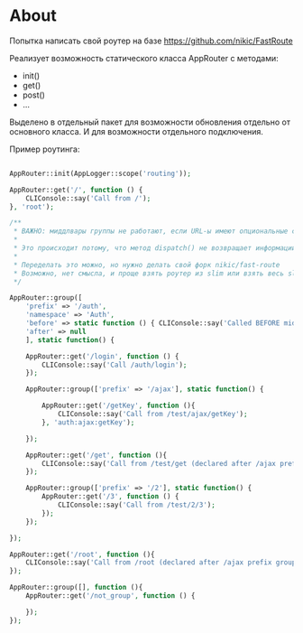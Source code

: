 # About

Попытка написать свой роутер на базе https://github.com/nikic/FastRoute

Реализует возможность статического класса AppRouter с методами:

- init()
- get()
- post()
- ...

Выделено в отдельный пакет для возможности обновления отдельно от основного класса. И для возможности отдельного подключения. 

Пример роутинга:

```php

AppRouter::init(AppLogger::scope('routing'));

AppRouter::get('/', function () {
    CLIConsole::say('Call from /');
}, 'root');

/**
 * ВАЖНО: миддлвары группы не работают, если URL-ы имеют опциональные секции. 
 * 
 * Это происходит потому, что метод dispatch() не возвращает информации о реальном сопоставлении переданного URL и сработавшего правила роутинга.
 * 
 * Переделать это можно, но нужно делать свой форк nikic/fast-route
 * Возможно, нет смысла, и проще взять роутер из slim или взять весь slim
 */

AppRouter::group([
    'prefix' => '/auth', 
    'namespace' => 'Auth', 
    'before' => static function () { CLIConsole::say('Called BEFORE middleware for /auth/*'); }, 
    'after' => null
    ], static function() {

    AppRouter::get('/login', function () {
        CLIConsole::say('Call /auth/login');
    });

    AppRouter::group(['prefix' => '/ajax'], static function() {

        AppRouter::get('/getKey', function (){
            CLIConsole::say('Call from /test/ajax/getKey');
        }, 'auth:ajax:getKey');

    });

    AppRouter::get('/get', function (){
        CLIConsole::say('Call from /test/get (declared after /ajax prefix group');
    });

    AppRouter::group(['prefix' => '/2'], static function() {
        AppRouter::get('/3', function () {
            CLIConsole::say('Call from /test/2/3');
        });
    });

});

AppRouter::get('/root', function (){
    CLIConsole::say('Call from /root (declared after /ajax prefix group ; after /test prefix group)');
});

AppRouter::group([], function (){
    AppRouter::get('/not_group', function () {

    });
});




```
